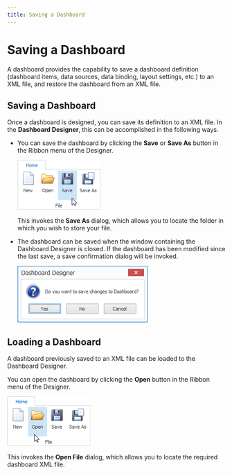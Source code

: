 ```yaml
---
title: Saving a Dashboard
---
```

# Saving a Dashboard
A dashboard provides the capability to save a dashboard definition (dashboard items, data sources, data binding, layout settings, etc.) to an XML file, and restore the dashboard from an XML file.

## Saving a Dashboard
Once a dashboard is designed, you can save its definition to an XML file. In the **Dashboard Designer**, this can be accomplished in the following ways.
* You can save the dashboard by clicking the **Save** or **Save As** button in the Ribbon menu of the Designer.
	
	![SaveButtons](../../images/img20050.png)
	
	This invokes the **Save As** dialog, which allows you to locate the folder in which you wish to store your file.
* The dashboard can be saved when the window containing the Dashboard Designer is closed. If the dashboard has been modified since the last save, a save confirmation dialog will be invoked.
	
	![SaveConfirmationDialog](../../images/img20053.png)

## Loading a Dashboard
A dashboard previously saved to an XML file can be loaded to the Dashboard Designer.

You can open the dashboard by clicking the **Open** button in the Ribbon menu of the Designer.

![OpenButton](../../images/img20055.png)

This invokes the **Open File** dialog, which allows you to locate the required dashboard XML file.